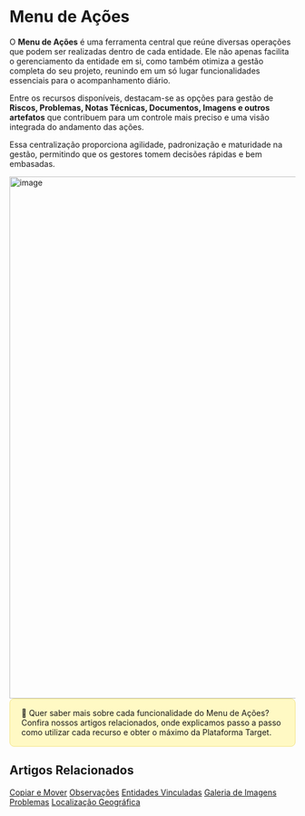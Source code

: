 # Menu de Ações

O **Menu de Ações** é uma ferramenta central que reúne diversas operações que podem ser realizadas dentro de cada entidade. Ele não apenas facilita o gerenciamento da entidade em si, como também otimiza a gestão completa do seu projeto, reunindo em um só lugar funcionalidades essenciais para o acompanhamento diário.

Entre os recursos disponíveis, destacam-se as opções para gestão de **Riscos, Problemas, Notas Técnicas, Documentos, Imagens e outros artefatos** que contribuem para um controle mais preciso e uma visão integrada do andamento das ações.

Essa centralização proporciona agilidade, padronização e maturidade na gestão, permitindo que os gestores tomem decisões rápidas e bem embasadas.

<img width="1902" height="920" alt="image" src="https://github.com/user-attachments/assets/4fb14098-9878-4e33-9f01-8f83b704b164" />

<div style="background:#FFF9C4; padding:16px 20px; border:1px solid #F3E38A; border-radius:8px;">
  <p style="margin:0;">
    🔎 Quer saber mais sobre cada funcionalidade do Menu de Ações? Confira nossos artigos relacionados, onde explicamos passo a passo como utilizar cada recurso e obter o máximo da Plataforma Target.
  </p>
</div>

## Artigos Relacionados

[Copiar e Mover](docs/3.2.1_Mover,_Copiar_Entidades.md)
[Observações](docs/3.2.2_Observações,_Notas_Técnicas.md)
[Entidades Vinculadas](docs/3.2.3_Entidades_Vinculadas.md)
[Galeria de Imagens](docs/3.2.4_Galeria_de_Imagens.md)
[Problemas](docs/3.4.6_Problemas.md)
[Localização Geográfica](docs/9.1_Localização_Geográfica_das_Entidades.md)
